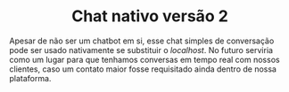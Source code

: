 <div align="center">

# Chat nativo versão 2

</div>

Apesar de não ser um chatbot em si, esse chat simples de conversação pode ser usado nativamente se substituir o *localhost*. No futuro serviria como um lugar para que tenhamos conversas em tempo real com nossos clientes, caso um contato maior fosse requisitado ainda dentro de nossa plataforma.
